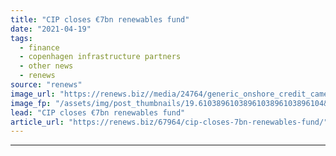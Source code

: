 ```yaml
---
title: "CIP closes €7bn renewables fund"
date: "2021-04-19"
tags: 
  - finance
  - copenhagen infrastructure partners
  - other news
  - renews
source: "renews"
image_url: "https://renews.biz//media/24764/generic_onshore_credit_cameron_venti_unsplash.jpeg?mode=crop&width=770&heightratio=0.6103896103896103896103896104&slimmage=true"
image_fp: "/assets/img/post_thumbnails/19.6103896103896103896103896104&slimmage=true"
lead: "CIP closes €7bn renewables fund"
article_url: "https://renews.biz/67964/cip-closes-7bn-renewables-fund/"
---
```


---
